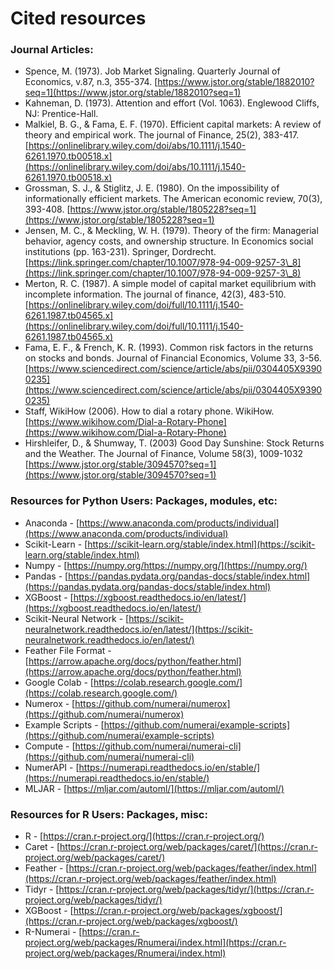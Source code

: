 # Cited resources

### Journal Articles:

* Spence, M. (1973). Job Market Signaling. Quarterly Journal of Economics, v.87, n.3, 355-374. [https://www.jstor.org/stable/1882010?seq=1](https://www.jstor.org/stable/1882010?seq=1)
* Kahneman, D. (1973). Attention and effort (Vol. 1063). Englewood Cliffs, NJ: Prentice-Hall.
* Malkiel, B. G., & Fama, E. F. (1970). Efficient capital markets: A review of theory and empirical work. The journal of Finance, 25(2), 383-417. [https://onlinelibrary.wiley.com/doi/abs/10.1111/j.1540-6261.1970.tb00518.x](https://onlinelibrary.wiley.com/doi/abs/10.1111/j.1540-6261.1970.tb00518.x)
* Grossman, S. J., & Stiglitz, J. E. (1980). On the impossibility of informationally efficient markets. The American economic review, 70(3), 393-408. [https://www.jstor.org/stable/1805228?seq=1](https://www.jstor.org/stable/1805228?seq=1)
* Jensen, M. C., & Meckling, W. H. (1979). Theory of the firm: Managerial behavior, agency costs, and ownership structure. In Economics social institutions (pp. 163-231). Springer, Dordrecht. [https://link.springer.com/chapter/10.1007/978-94-009-9257-3\_8](https://link.springer.com/chapter/10.1007/978-94-009-9257-3\_8)
* Merton, R. C. (1987). A simple model of capital market equilibrium with incomplete information. The journal of finance, 42(3), 483-510. [https://onlinelibrary.wiley.com/doi/full/10.1111/j.1540-6261.1987.tb04565.x](https://onlinelibrary.wiley.com/doi/full/10.1111/j.1540-6261.1987.tb04565.x)
* Fama, E. F., & French, K. R. (1993). Common risk factors in the returns on stocks and bonds. Journal of Financial Economics, Volume 33, 3-56. [https://www.sciencedirect.com/science/article/abs/pii/0304405X93900235](https://www.sciencedirect.com/science/article/abs/pii/0304405X93900235)
* Staff, WikiHow (2006). How to dial a rotary phone. WikiHow. [https://www.wikihow.com/Dial-a-Rotary-Phone](https://www.wikihow.com/Dial-a-Rotary-Phone)
* Hirshleifer, D., & Shumway, T. (2003) Good Day Sunshine: Stock Returns and the Weather. The Journal of Finance, Volume 58(3), 1009-1032 [https://www.jstor.org/stable/3094570?seq=1](https://www.jstor.org/stable/3094570?seq=1)

### Resources for Python Users: Packages, modules, etc:

* Anaconda - [https://www.anaconda.com/products/individual](https://www.anaconda.com/products/individual)
* Scikit-Learn - [https://scikit-learn.org/stable/index.html](https://scikit-learn.org/stable/index.html)
* Numpy - [https://numpy.org/https://numpy.org/](https://numpy.org/)
* Pandas - [https://pandas.pydata.org/pandas-docs/stable/index.html](https://pandas.pydata.org/pandas-docs/stable/index.html)
* XGBoost - [https://xgboost.readthedocs.io/en/latest/](https://xgboost.readthedocs.io/en/latest/)
* Scikit-Neural Network - [https://scikit-neuralnetwork.readthedocs.io/en/latest/](https://scikit-neuralnetwork.readthedocs.io/en/latest/)
* Feather File Format - [https://arrow.apache.org/docs/python/feather.html](https://arrow.apache.org/docs/python/feather.html)
* Google Colab - [https://colab.research.google.com/](https://colab.research.google.com/)
* Numerox - [https://github.com/numerai/numerox](https://github.com/numerai/numerox)
* Example Scripts - [https://github.com/numerai/example-scripts](https://github.com/numerai/example-scripts)
* Compute - [https://github.com/numerai/numerai-cli](https://github.com/numerai/numerai-cli)
* NumerAPI - [https://numerapi.readthedocs.io/en/stable/](https://numerapi.readthedocs.io/en/stable/)
* MLJAR - [https://mljar.com/automl/](https://mljar.com/automl/)

### Resources for R Users: Packages, misc:

* R - [https://cran.r-project.org/](https://cran.r-project.org/)
* Caret - [https://cran.r-project.org/web/packages/caret/](https://cran.r-project.org/web/packages/caret/)
* Feather - [https://cran.r-project.org/web/packages/feather/index.html](https://cran.r-project.org/web/packages/feather/index.html)
* Tidyr - [https://cran.r-project.org/web/packages/tidyr/](https://cran.r-project.org/web/packages/tidyr/)
* XGBoost - [https://cran.r-project.org/web/packages/xgboost/](https://cran.r-project.org/web/packages/xgboost/)
* R-Numerai - [https://cran.r-project.org/web/packages/Rnumerai/index.html](https://cran.r-project.org/web/packages/Rnumerai/index.html)
